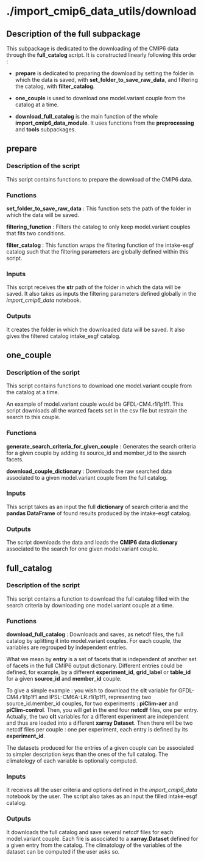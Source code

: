 # ./import_cmip6_data_utils/download

## Description of the full subpackage

This subpackage is dedicated to the downloading of the CMIP6 data through the **full_catalog** script. It is constructed linearly following this order :

- **prepare** is dedicated to preparing the download by setting the folder in which the data is saved, with **set_folder_to_save_raw_data**, and filtering the catalog, with **filter_catalog**.

- **one_couple** is used to download one model.variant couple from the catalog at a time.

- **download_full_catalog** is the main function of the whole **import_cmip6_data_module**. It uses functions from the **preprocessing** and **tools** subpackages.

## prepare

### Description of the script

This script contains functions to prepare the download of the CMIP6 data.

### Functions

**set_folder_to_save_raw_data** : This function sets the path of the folder in which the data will be saved.

**filtering_function** : Filters the catalog to only keep model.variant couples that fits two conditions.

**filter_catalog** : This function wraps the filtering function of the intake-esgf catalog such that the filtering parameters are globally defined within this script.

### Inputs

This script receives the **str** path of the folder in which the data will be saved.
It also takes as inputs the filtering parameters defined globally in the *import_cmip6_data* notebook.

### Outputs

It creates the folder in which the downloaded data will be saved.
It also gives the filtered catalog intake_esgf catalog.

## one_couple

### Description of the script

This script contains functions to download one model.variant couple from the catalog at a time.

An example of model.variant couple would be GFDL-CM4.r1i1p1f1. This script downloads all the wanted facets set in the csv file but restrain the search to this couple.

### Functions

**generate_search_criteria_for_given_couple** : Generates the search criteria for a given couple by adding its source_id and member_id to the search facets.

**download_couple_dictionary** : Downloads the raw searched data associated to a given model.variant couple from the full catalog.

### Inputs

This script takes as an input the full **dictionary** of search criteria and the **pandas DataFrame** of found results produced by the intake-esgf catalog.

### Outputs

The script downloads the data and loads the **CMIP6 data dictionary** associated to the search for one given model.variant couple.

## full_catalog

### Description of the script

This script contains a function to download the full catalog filled with the search criteria by downloading one model.variant couple at a time.

### Functions

**download_full_catalog** : Downloads and saves, as netcdf files, the full catalog by splitting it into model.variant couples. For each couple, the variables are regrouped by independent entries.

What we mean by **entry** is a set of facets that is independent of another set of facets in the full CMIP6 output dictionary. Different entries could be defined, for example, by a different **experiment_id**, **grid_label** or **table_id** for a given **source_id** and **member_id** couple.

To give a simple example : you wish to download the **clt** variable for GFDL-CM4.r1i1p1f1 and IPSL-CM6A-LR.r1i1p1f1, representing two source_id.member_id couples, for two experiments : **piClim-aer** and **piClim-control**. Then, you will get in the end four **netcdf** files, one per entry. Actually, the two **clt** variables for a different experiment are independent and thus are loaded into a different **xarray Dataset**. Then there will be two netcdf files per couple : one per experiment, each entry is defined by its **experiment_id**.

The datasets produced for the entries of a given couple can be associated to simpler description keys than the ones of the full catalog. The climatology of each variable is optionally computed.

### Inputs

It receives all the user criteria and options defined in the *import_cmip6_data* notebook by the user.
The script also takes as an input the filled intake-esgf catalog.

### Outputs

It downloads the full catalog and save several netcdf files for each model.variant couple. Each file is associated to a **xarray.Dataset** defined for a given entry from the catalog. The climatology of the variables of the dataset can be computed if the user asks so.
